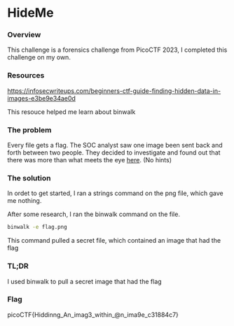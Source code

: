 # HideMe

### Overview
This challenge is a forensics challenge from PicoCTF 2023, I completed this challenge on my own.

### Resources
https://infosecwriteups.com/beginners-ctf-guide-finding-hidden-data-in-images-e3be9e34ae0d

This resouce helped me learn about binwalk

### The problem
Every file gets a flag. 
The SOC analyst saw one image been sent back and forth between two people. They decided to investigate and found out that there was more than what meets the eye [here](https://artifacts.picoctf.net/c/489/flag.png).
(No hints)

### The solution
In ordet to get started, I ran a strings command on the png file, which gave me nothing.

After some research, I ran the binwalk command on the file.
``````bash
binwalk -e flag.png
``````

This command pulled a secret file, which contained an image that had the flag

### TL;DR
I used binwalk to pull a secret image that had the flag

### Flag
picoCTF{Hiddinng_An_imag3_within_@n_ima9e_c31884c7}
